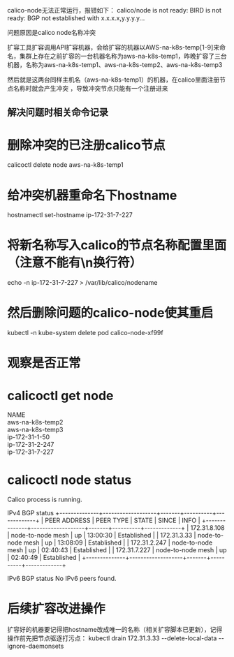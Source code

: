 calico-node无法正常运行，报错如下：
calico/node is not ready: BIRD is not ready: BGP not established with x.x.x.x,y.y.y.y...

问题原因是calico node名称冲突

扩容工具扩容调用API扩容机器，会给扩容的机器以AWS-na-k8s-temp[1-9]来命名，集群上存在之前扩容的一台机器名称为aws-na-k8s-temp1，昨晚扩容了三台机器，名称为aws-na-k8s-temp1、aws-na-k8s-temp2、aws-na-k8s-temp3

然后就是这两台同样主机名（aws-na-k8s-temp1）的机器，在calico里面注册节点名称时就会产生冲突 ，导致冲突节点只能有一个注册进来


## 解决问题时相关命令记录
# 删除冲突的已注册calico节点
calicoctl delete node aws-na-k8s-temp1

# 给冲突机器重命名下hostname
hostnamectl set-hostname ip-172-31-7-227

# 将新名称写入calico的节点名称配置里面（注意不能有\n换行符）
echo -n ip-172-31-7-227 > /var/lib/calico/nodename

# 然后删除问题的calico-node使其重启
kubectl -n kube-system delete pod calico-node-xf99f

# 观察是否正常
# calicoctl get node
NAME               
aws-na-k8s-temp2   
aws-na-k8s-temp3   
ip-172-31-1-50     
ip-172-31-2-247    
ip-172-31-7-227

# calicoctl node status
Calico process is running.

IPv4 BGP status
+--------------+-------------------+-------+----------+-------------+
| PEER ADDRESS |     PEER TYPE     | STATE |  SINCE   |    INFO     |
+--------------+-------------------+-------+----------+-------------+
| 172.31.8.108 | node-to-node mesh | up    | 13:00:30 | Established |
| 172.31.3.33  | node-to-node mesh | up    | 13:08:09 | Established |
| 172.31.2.247 | node-to-node mesh | up    | 02:40:43 | Established |
| 172.31.7.227 | node-to-node mesh | up    | 02:40:49 | Established |
+--------------+-------------------+-------+----------+-------------+

IPv6 BGP status
No IPv6 peers found.

# 后续扩容改进操作
扩容好的机器要记得把hostname改成唯一的名称（相关扩容脚本已更新），记得操作前先把节点驱逐打污点：
kubectl drain 172.31.3.33 --delete-local-data --ignore-daemonsets